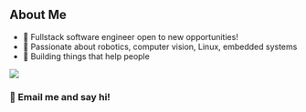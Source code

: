 ## About Me
- 🙂 Fullstack software engineer open to new opportunities!
- 🤖 Passionate about robotics, computer vision, Linux, embedded systems
- 🚀 Building things that help people

<!--a href="https://github.com/anuraghazra/github-readme-stats">
  <img align="center" src="https://github-readme-stats.vercel.app/api?username=aristochaotic&show_icons=true&layout=compact&count_private=true&theme=synthwave&include_all_commits=true" />
</a-->
<a href="https://github.com/anuraghazra/github-readme-stats">
  <img align="center" src="https://github-readme-stats.vercel.app/api/wakatime?username=aristochaotic&show_icons=true&layout=compact&count_private=true&theme=synthwave&include_all_commits=true&langs_count=8" />
</a>

### 👋 Email me and say hi!
